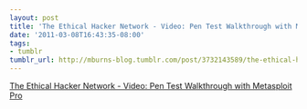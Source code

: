 ```yaml
---
layout: post
title: 'The Ethical Hacker Network - Video: Pen Test Walkthrough with Metasploit Pro'
date: '2011-03-08T16:43:35-08:00'
tags:
- tumblr
tumblr_url: http://mburns-blog.tumblr.com/post/3732143589/the-ethical-hacker-network-video-pen-test
---
```

<a href="http://www.ethicalhacker.net/content/view/357/1/">The Ethical Hacker Network - Video: Pen Test Walkthrough with Metasploit Pro</a>

